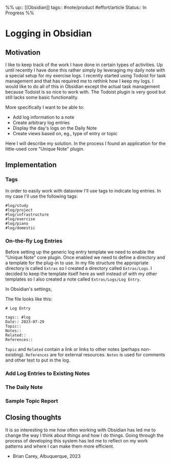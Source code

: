 %%
up:: [[Obsidian]]
tags:: #note/product #effort/article
Status:: In Progress
%%
# Logging in Obsidian

## Motivation
I like to keep track of the work I have done in certain types of activities. Up until recently I have done this rather simply by leveraging my daily note with a special setup for my exercise logs. I recently started using Todoist for task management and that has required me to rethink how I keep my logs. I would like to do all of this in Obsidian except the actual task management because Todoist is so nice to work with. The Todoist plugin is very good but still lacks some basic functionality.

More specifically I want to be able to:
- Add log information to a note
- Create arbitrary log entries 
- Display the day's logs on the Daily Note 
- Create views based on, eg., type of entry or topic

Here I will describe my solution. In the process I found an application for the little-used core "Unique Note" plugin.

## Implementation

### Tags

In order to easily work with dataview I'll use tags to indicate log entries. In my case I'll use the following tags:
```
#log/study 
#log/project 
#log/infrastructure 
#log/exercise 
#log/piano
#log/domestic
```


### On-the-fly Log Entries 

Before setting up the generic log entry template we need to enable the "Unique Note" core plugin. Once enabled we need to define a directory and a template for the plug-in to use. In my file structure the appropriate directory is called `Extras` so I created a directory called `Extras/Logs`. I decided to keep the template itself here as well instead of with my other templates so I also created a note called `Extras/Logs/Log Entry`. 

In Obsidian's settings, 

The file looks like this:
```
# Log Entry

tags:: #log 
Date:: 2023-07-29
Topic:: 
Notes:: 
Related:: 
References:: 
```

`Topic` and `Related` contain a link or links to other notes (perhaps non-existing). `References` are for external resources. `Notes` is used for comments and other text to put in the log.



### Add Log Entries to Existing Notes

### The Daily Note

### Sample Topic Report

## Closing thoughts

It is so interesting to me how often working with Obsidian has led me to change the way I think about things and how I do things. Going through the process of developing this system has led me to reflect on my work patterns and where I can make them more efficient.

- Brian Carey, Albuquerque, 2023
